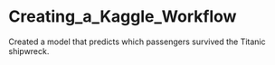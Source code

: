 # Creating_a_Kaggle_Workflow
Created a model that predicts which passengers survived the Titanic shipwreck.
